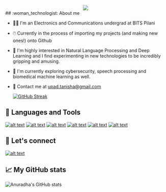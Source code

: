 <div id="header" align="center">
  <img src="https://t4.ftcdn.net/jpg/02/78/72/85/360_F_278728588_OFVMy58e8nbUiwd6j4O5Uk94L46mEYsS.jpg"/>
</div>
## :woman_technologist: About me 

- :woman_student: I'm an Electronics and Communications undergrad at BITS Pilani
- :computer_mouse: Currently in the process of importing my projects (and making new ones!) onto Github
- 🌱 I'm highly interested in Natural Language Processing and Deep Learning and I find experimenting in new technologies to be incredibly gripping and amusing.
- 🐰 I'm currently exploring cybersecurity, speech processing and biomedical machine learning as well.
- :e-mail: Contact me at upad.tanisha@gmail.com



  [![GitHub Streak](https://github-readme-streak-stats.herokuapp.com/?user=tanishaupad&theme=dark)](https://git.io/streak-stats)

##  :rocket: Languages and Tools

<a href="https://www.python.org/"> ![alt text](https://img.shields.io/badge/Python-FFD43B?style=for-the-badge&logo=python&logoColor=darkgreen)</a> <a href="https://www.w3schools.com/cpp/"> ![alt text](https://img.shields.io/badge/C%2B%2B-00599C?style=for-the-badge&logo=c%2B%2B&logoColor=white)</a> <a href="https://www.java.com/en/"> ![alt text](https://img.shields.io/badge/Java-ED8B00?style=for-the-badge&logo=java&logoColor=white)</a> <a href="https://www.linux.org/"> ![alt text](https://img.shields.io/badge/Linux-FCC624?style=for-the-badge&logo=linux&logoColor=black)</a> <a href="https://www.tensorflow.org/">![alt text](https://img.shields.io/badge/tensorflow-grey?style=for-the-badge&logo=tensorflow)</a> <a href="https://www.anaconda.com/">![alt text](https://img.shields.io/badge/anaconda-black?style=for-the-badge&logo=anaconda)</a>

## :white_flower: Let's connect

<a href="(https://www.linkedin.com/in/tanisha-u-7a15b1210/)"> ![alt text](https://img.shields.io/badge/LinkedIn-0077B5?style=for-the-badge&logo=linkedin&logoColor=white)</a>

## :chart_with_upwards_trend: My GitHub stats

![Anuradha's GitHub stats](https://github-readme-stats.vercel.app/api?username=tanishaupad&show_icons=true&theme=dracula)
<!---
tanishaupad/tanishaupad is a ✨ special ✨ repository because its `README.md` (this file) appears on your GitHub profile.
You can click the Preview link to take a look at your changes.
--->
